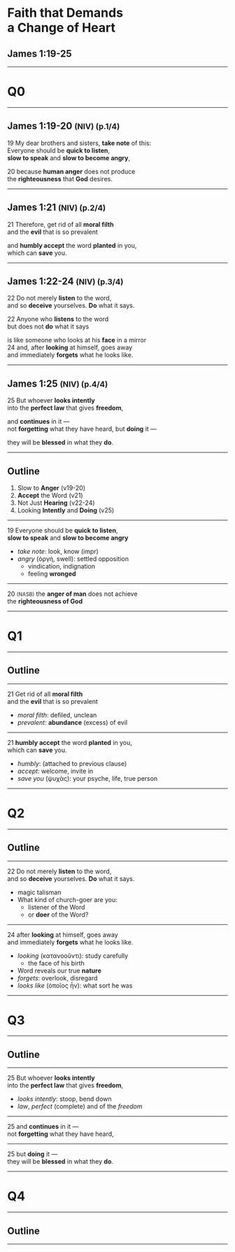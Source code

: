 <!-- .slide: data-background-image="https://sermons.seanho.com/img/bg/unsplash-pZVi92S-ZMs-hands_raised.jpg" -->
# Faith that Demands <br/> a Change of Heart
## James 1:19-25

---
<!-- .slide: class="Q" data-background="white" -->
# Q0

---
## James 1:19-20 <small>(NIV) (p.1/4)</small>
<span class="hl2">19</span>
My dear brothers and sisters, **take note** of this: <br/>
Everyone should be **quick to listen**, <br/>
**slow to speak** and **slow to become angry**,

<span class="hl2">20</span>
because **human anger** does not produce <br/>
the **righteousness** that **God** desires.

---
## James 1:21 <small>(NIV) (p.2/4)</small>
<span class="hl2">21</span>
Therefore, get rid of all **moral filth** <br/>
and the **evil** that is so prevalent

and **humbly accept** the word **planted** in you, <br/>
which can **save** you.

---
## James 1:22-24 <small>(NIV) (p.3/4)</small>
<span class="hl2">22</span>
Do not merely **listen** to the word, <br/>
and so **deceive** yourselves. **Do** what it says.

<span class="hl2">22</span>
Anyone who **listens** to the word <br/>
but does not **do** what it says

is like someone who looks at his **face** in a mirror <br/>
<span class="hl2">24</span>
and, after **looking** at himself, goes away <br/>
and immediately **forgets** what he looks like.

---
## James 1:25 <small>(NIV) (p.4/4)</small>
<span class="hl2">25</span>
But whoever **looks intently** <br/>
into the **perfect law** that gives **freedom**,

and **continues** in it — <br/>
not **forgetting** what they have heard, but **doing** it —

they will be **blessed** in what they **do**.

---
<!-- .slide: data-background-image="https://sermons.seanho.com/img/bg/unsplash-pZVi92S-ZMs-hands_raised.jpg" -->
## Outline
1. Slow to **Anger** <span class="hl2">(v19-20)</span>
2. **Accept** the Word <span class="hl2">(v21)</span>
3. Not Just **Hearing** <span class="hl2">(v22-24)</span>
3. Looking **Intently** and **Doing** <span class="hl2">(v25)</span>

---
<span class="hl2">19</span>
Everyone should be **quick to listen**, <br/>
**slow to speak** and **slow to become angry**

>>>
+ *take note*: look, know (impr)
+ *angry* (ὀργή, swell): settled opposition
  + vindication, indignation
  + feeling **wronged**

---
<span class="hl2">20 <small>(NASB)</small></span>
the **anger of man** does not achieve <br/>
the **righteousness of God**

---
<!-- .slide: class="Q" data-background="white" -->
# Q1

---
<!-- .slide: data-background-image="https://sermons.seanho.com/img/bg/unsplash-pZVi92S-ZMs-hands_raised.jpg" -->
## Outline

---
<span class="hl2">21</span>
Get rid of all **moral filth** <br/>
and the **evil** that is so prevalent

>>>
+ *moral filth*: defiled, unclean
+ *prevalent*: **abundance** (excess) of evil

---
<span class="hl2">21</span>
**humbly accept** the word **planted** in you, <br/>
which can **save** you.

>>>
+ *humbly*: (attached to previous clause)
+ *accept*: welcome, invite in
+ *save you* (ψυχὰς): your psyche, life, true person

---
<!-- .slide: class="Q" data-background="white" -->
# Q2

---
<!-- .slide: data-background-image="https://sermons.seanho.com/img/bg/unsplash-pZVi92S-ZMs-hands_raised.jpg" -->
## Outline

---
<span class="hl2">22</span>
Do not merely **listen** to the word, <br/>
and so **deceive** yourselves. **Do** what it says.

>>>
+ magic talisman
+ What kind of church-goer are you:
  + listener of the Word
  + or **doer** of the Word? 

---
<span class="hl2">24</span>
after **looking** at himself, goes away <br/>
and immediately **forgets** what he looks like.

>>>
+ *looking* (κατανοοῦντι): study carefully
  + the face of his birth
+ Word reveals our true **nature**
+ *forgets*: overlook, disregard
+ *looks like* (ὁποῖος ἦν): what sort he was

---
<!-- .slide: class="Q" data-background="white" -->
# Q3

---
<!-- .slide: data-background-image="https://sermons.seanho.com/img/bg/unsplash-pZVi92S-ZMs-hands_raised.jpg" -->
## Outline

---
<span class="hl2">25</span>
But whoever **looks intently** <br/>
into the **perfect law** that gives **freedom**,

>>>
+ *looks intently*: stoop, bend down
+ *law*, *perfect* (complete) and of the *freedom*


---
<span class="hl2">25</span>
and **continues** in it — <br/>
not **forgetting** what they have heard,

---
<span class="hl2">25</span>
but **doing** it — <br/>
they will be **blessed** in what they **do**.

---
<!-- .slide: class="Q" data-background="white" -->
# Q4

---
<!-- .slide: data-background-image="https://sermons.seanho.com/img/bg/unsplash-pZVi92S-ZMs-hands_raised.jpg" -->
## Outline

---
<!-- .slide: data-background-image="https://sermons.seanho.com/img/bg/unsplash-pZVi92S-ZMs-hands_raised.jpg" class="empty" -->
